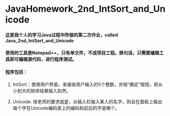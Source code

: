 JavaHomework_2nd_IntSort_and_Unicode
====================================

#### 这是我个人的学习Java过程中所做的第二次作业，called  Java_2nd_IntSort_and_Unicode

#### 使用的工具是Notepad++，只有单文件，不成项目工程。换句话，只需要编辑工具即可编辑源代码，进行程序测试。

#### 程序包括：

1. IntSort：使用用户界面，来接收用户输入的5个整数，并按“确定”按钮，把从小到大的排序结果输入到界。

2. Unicode: 按老师的要求就是，从输入栏输入某人的名字，则会在面板上输出每个字在Unicode编码表上的编码和前后的字是哪个。
